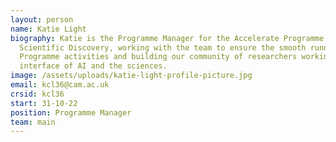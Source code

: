 ```yaml
---
layout: person
name: Katie Light
biography: Katie is the Programme Manager for the Accelerate Programme for
  Scientific Discovery, working with the team to ensure the smooth running of
  Programme activities and building our community of researchers working at the
  interface of AI and the sciences.
image: /assets/uploads/katie-light-profile-picture.jpg
email: kcl36@cam.ac.uk
crsid: kcl36
start: 31-10-22
position: Programme Manager
team: main
---
```

